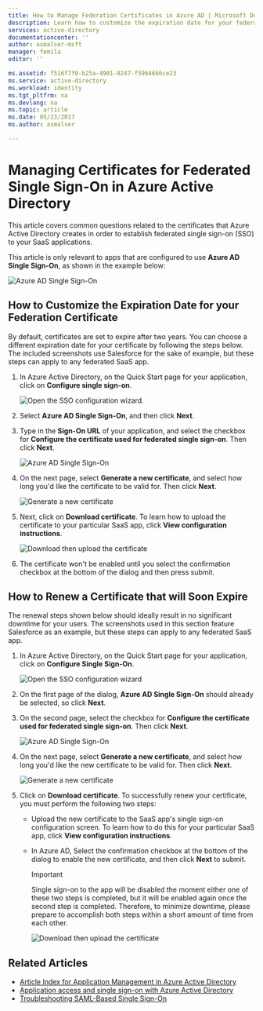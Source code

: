 ```yaml
---
title: How to Manage Federation Certificates in Azure AD | Microsoft Docs
description: Learn how to customize the expiration date for your federation certificates, and how to renew certificates that will soon expire.
services: active-directory
documentationcenter: ''
author: asmalser-msft
manager: femila
editor: ''

ms.assetid: f516f7f0-b25a-4901-8247-f5964666ce23
ms.service: active-directory
ms.workload: identity
ms.tgt_pltfrm: na
ms.devlang: na
ms.topic: article
ms.date: 05/23/2017
ms.author: asmalser

---
```

# Managing Certificates for Federated Single Sign-On in Azure Active Directory
This article covers common questions related to the certificates that Azure Active Directory creates in order to establish federated single sign-on (SSO) to your SaaS applications.

This article is only relevant to apps that are configured to use **Azure AD Single Sign-On**, as shown in the example below:

![Azure AD Single Sign-On](./media/active-directory-sso-certs/fed-sso.PNG)

## How to Customize the Expiration Date for your Federation Certificate
By default, certificates are set to expire after two years. You can choose a different expiration date for your certificate by following the steps below. The included screenshots use Salesforce for the sake of example, but these steps can apply to any federated SaaS app.

1. In Azure Active Directory, on the Quick Start page for your application, click on **Configure single sign-on**.
   
    ![Open the SSO configuration wizard.](./media/active-directory-sso-certs/config-sso.png)
2. Select **Azure AD Single Sign-On**, and then click **Next**.
3. Type in the **Sign-On URL** of your application, and select the checkbox for **Configure the certificate used for federated single sign-on**. Then click **Next**.
   
    ![Azure AD Single Sign-On](./media/active-directory-sso-certs/new-app-config-sso.PNG)
4. On the next page, select **Generate a new certificate**, and select how long you'd like the certificate to be valid for. Then click **Next**.
   
    ![Generate a new certificate](./media/active-directory-sso-certs/new-app-config-cert.PNG)
5. Next, click on **Download certificate**. To learn how to upload the certificate to your particular SaaS app, click **View configuration instructions**.
   
    ![Download then upload the certificate](./media/active-directory-sso-certs/new-app-config-app.PNG)
6. The certificate won't be enabled until you select the confirmation checkbox at the bottom of the dialog and then press submit.

## How to Renew a Certificate that will Soon Expire
The renewal steps shown below should ideally result in no significant downtime for your users. The screenshots used in this section feature Salesforce as an example, but these steps can apply to any federated SaaS app.

1. In Azure Active Directory, on the Quick Start page for your application, click on **Configure Single Sign-On**.
   
    ![Open the SSO configuration wizard](./media/active-directory-sso-certs/renew-sso-button.PNG)
2. On the first page of the dialog, **Azure AD Single Sign-On** should already be selected, so click **Next**.
3. On the second page, select the checkbox for **Configure the certificate used for federated single sign-on**. Then click **Next**.
   
    ![Azure AD Single Sign-On](./media/active-directory-sso-certs/renew-config-sso.PNG)
4. On the next page, select **Generate a new certificate**, and select how long you'd like the new certificate to be valid for. Then click **Next**.
   
    ![Generate a new certificate](./media/active-directory-sso-certs/new-app-config-cert.PNG)
5. Click on **Download certificate**. To successfully renew your certificate, you must perform the following two steps:
   
   * Upload the new certificate to the SaaS app's single sign-on configuration screen. To learn how to do this for your particular SaaS app, click **View configuration instructions**.
   * In Azure AD, Select the confirmation checkbox at the bottom of the dialog to enable the new certificate, and then click **Next** to submit.
     
     > [!IMPORTANT]
     > Single sign-on to the app will be disabled the moment either one of these two steps is completed, but it will be enabled again once the second step is completed. Therefore, to minimize downtime, please prepare to accomplish both steps within a short amount of time from each other.
     > 
     > 
     
     ![Download then upload the certificate](./media/active-directory-sso-certs/renew-config-app.PNG)

## Related Articles
* [Article Index for Application Management in Azure Active Directory](active-directory-apps-index.md)
* [Application access and single sign-on with Azure Active Directory](active-directory-appssoaccess-whatis.md)
* [Troubleshooting SAML-Based Single Sign-On](active-directory-saml-debugging.md)

